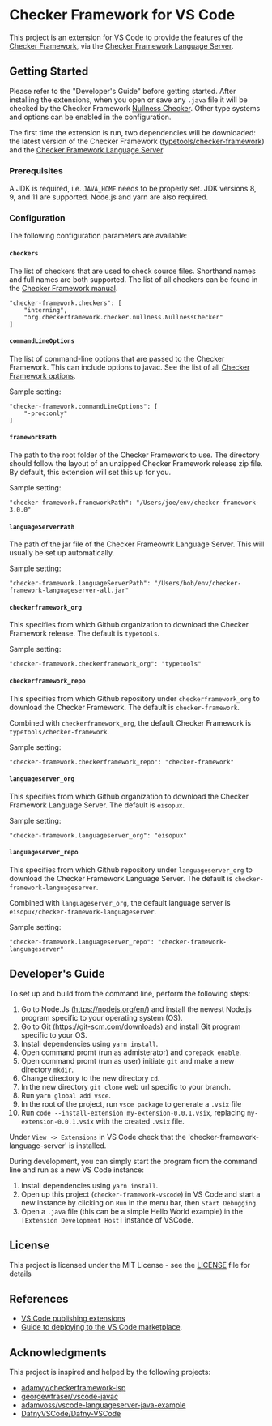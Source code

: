 # Checker Framework for VS Code

This project is an extension for VS Code to provide the features of the [Checker Framework](https://checkerframework.org/),
via the [Checker Framework Language Server](https://github.com/eisopux/checker-framework-languageserver).


## Getting Started

Please refer to the "Developer's Guide" before getting started.
After installing the extensions, when you open or save any `.java` file it will be checked
by the Checker Framework [Nullness Checker](https://checkerframework.org/manual/#nullness-checker).
Other type systems and options can be enabled in the configuration.

The first time the extension is run, two dependencies will be downloaded: the latest version of the
Checker Framework ([typetools/checker-framework](https://github.com/typetools/checker-framework))
and the [Checker Framework Language Server](https://github.com/eisopux/checker-framework-languageserver).

### Prerequisites

A JDK is required, i.e. `JAVA_HOME` needs to be properly set. JDK versions 8, 9, and 11 are supported. Node.js and yarn are also required.

### Configuration

The following configuration parameters are available:

#### `checkers`

The list of checkers that are used to check source files. Shorthand names and full names are
both supported.
The list of all checkers can be found in the [Checker Framework manual](https://checkerframework.org/manual).

```
"checker-framework.checkers": [
    "interning",
    "org.checkerframework.checker.nullness.NullnessChecker"
]
```

#### `commandLineOptions`

The list of command-line options that are passed to the Checker Framework. This can include options to javac.
See the list of all [Checker Framework options](https://checkerframework.org/manual/#checker-options).

Sample setting:

```
"checker-framework.commandLineOptions": [
    "-proc:only"
]
```

#### `frameworkPath`

The path to the root folder of the Checker Framework to use.
The directory should follow the layout of an unzipped Checker Framework release zip file. 
By default, this extension will set this up for you.

Sample setting:

```
"checker-framework.frameworkPath": "/Users/joe/env/checker-framework-3.0.0"
```

#### `languageServerPath`

The path of the jar file of the Checker Frameowrk Language Server. This will usually be set up automatically.

Sample setting:

```
"checker-framework.languageServerPath": "/Users/bob/env/checker-framework-languageserver-all.jar"
```

#### `checkerframework_org`

This specifies from which Github organization to download the Checker Framework release.
The default is `typetools`.

Sample setting:

```
"checker-framework.checkerframework_org": "typetools"
```

#### `checkerframework_repo`

This specifies from which Github repository under `checkerframework_org` to download the Checker Framework.
The default is `checker-framework`.

Combined with `checkerframework_org`, the default Checker Framework is `typetools/checker-framework`.

Sample setting:

```
"checker-framework.checkerframework_repo": "checker-framework"
```

#### `languageserver_org`

This specifies from which Github organization to download the Checker Framework Language Server.
The default is `eisopux`.

Sample setting:

```
"checker-framework.languageserver_org": "eisopux"
```

#### `languageserver_repo`

This specifies from which Github repository under `languageserver_org` to download the Checker Framework Language Server.
The default is `checker-framework-languageserver`.

Combined with `languageserver_org`, the default language server is `eisopux/checker-framework-languageserver`.

Sample setting:

```
"checker-framework.languageserver_repo": "checker-framework-languageserver"
```

## Developer's Guide

To set up and build from the command line, perform the following steps:
1. Go to Node.Js (https://nodejs.org/en/) and install the newest Node.js program specific to your operating system (OS).
2. Go to Git (https://git-scm.com/downloads) and install Git program specific to your OS.
3. Install dependencies using `yarn install`.
4. Open command promt (run as admisterator) and `corepack enable`.
5. Open command promt (run as user) initiate `git` and make a new directory `mkdir`.
6. Change directory to the new directory `cd`.
7. In the new directory `git clone` web url specific to your branch.
8. Run `yarn global add vsce`.
9. In the root of the project, run `vsce package` to generate a `.vsix` file 
10. Run `code --install-extension my-extension-0.0.1.vsix`, replacing `my-extension-0.0.1.vsix` with the created `.vsix` file. 

Under `View -> Extensions` in VS Code check that the 'checker-framework-language-server' is installed. 

During development, you can simply start the program from the command line and run as a new VS Code instance:
1.  Install dependencies using `yarn install`.
2.  Open up this project (`checker-framework-vscode`) in VS Code and start a new instance by clicking on `Run`
    in the menu bar, then `Start Debugging`. 
4.  Open a `.java` file (this can be a simple Hello World example) in the `[Extension Development Host]` instance of VSCode.


## License

This project is licensed under the MIT License - see the [LICENSE](LICENSE) file for details

## References

* [VS Code publishing extensions](https://code.visualstudio.com/api/working-with-extensions/publishing-extension)
* [Guide to deploying to the VS Code marketplace](https://www.richardkotze.com/coding/deploy-vscode-extension-azure-pipeline). 

## Acknowledgments

This project is inspired and helped by the following projects:

* [adamyy/checkerframework-lsp](https://github.com/adamyy/checkerframework-lsp)
* [georgewfraser/vscode-javac](https://github.com/georgewfraser/vscode-javac)
* [adamvoss/vscode-languageserver-java-example](https://github.com/adamvoss/vscode-languageserver-java-example)
* [DafnyVSCode/Dafny-VSCode](https://github.com/DafnyVSCode/Dafny-VSCode)
